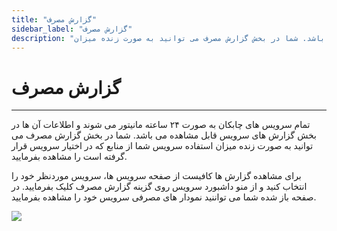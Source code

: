 ```yaml
---
title: "گزارش مصرف"
sidebar_label: "گزارش مصرف"
description: "تمام سرویس های چابکان به صورت ۲۴ ساعته مانیتور می شوند و اطلاعات آن ها در بخش گزارش های سرویس قابل مشاهده می باشد. شما در بخش گزارش مصرف می توانید به صورت زنده میزان"
---
```


# گزارش مصرف
---

تمام سرویس های چابکان به صورت ۲۴ ساعته مانیتور می شوند و اطلاعات آن ها در بخش گزارش های سرویس قابل مشاهده می باشد. شما در بخش گزارش مصرف می توانید به صورت زنده میزان استفاده سرویس شما از منابع که در اختیار سرویس قرار گرفته است را مشاهده بفرمایید.

برای مشاهده گزارش ها کافیست از صفحه سرویس ها، سرویس موردنظر خود را انتخاب کنید و از منو داشبورد سرویس روی گزینه گزارش مصرف کلیک بفرمایید. در صفحه باز شده شما می تواننید نمودار های مصرفی سرویس خود را مشاهده بفرمایید.

![](https://s1.chabokan.net/docs/gifs/service/Consumption-report.gif)
